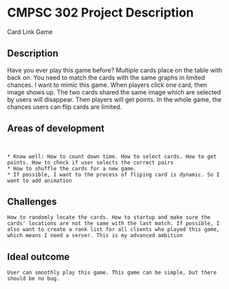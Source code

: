 # CMPSC 302 Project Description

Card Link Game

## Description

Have you ever play this game before? Multiple cards place on the table with back on. You need to match the cards with the same graphs in limited chances. I want to mimic this game. When players click one card, then image shows up. The two cards shared the same image which are selected by users will disappear. Then players will get points. In the whole game, the chances users can flip cards are limited.
## Areas of development

```


* Know well: How to count down time. How to select cards. How to get points. How to check if user selects the correct pairs
* How to shuffle the cards for a new game.
* If possible, I want to the process of fliping card is dynamic. So I want to add animation
```

## Challenges

```
How to randomly locate the cards. How to startup and make sure the cards' locations are not the same with the last match. If possible, I also want to create a rank list for all clients who played this game, which means I need a server. This is my advanced ambition
```

## Ideal outcome

```
User can smoothly play this game. This game can be simple, but there should be no bug.
```
